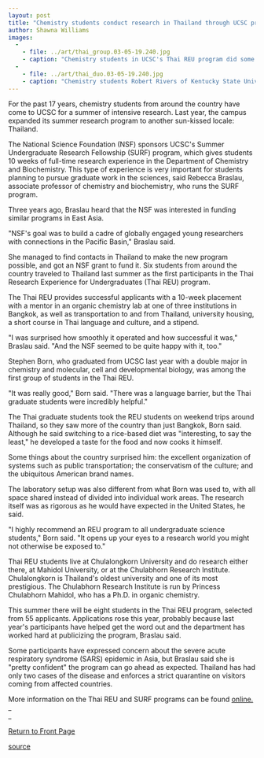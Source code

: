 ```yaml
---
layout: post
title: "Chemistry students conduct research in Thailand through UCSC program"
author: Shawna Williams
images:
  -
    - file: ../art/thai_group.03-05-19.240.jpg
    - caption: "Chemistry students in UCSC's Thai REU program did some sightseeing with Thai graduate students as guides. UCSC undergrad Stephen Born is third from left. Photo courtesy of R. Braslau"
  -
    - file: ../art/thai_duo.03-05-19.240.jpg
    - caption: "Chemistry students Robert Rivers of Kentucky State University and Meg Desko of Drew University contemplate a lotus flower at the Royal Palace in Thailand. Photo courtesy of R. Braslau"
---
```


For the past 17 years, chemistry students from around the country have come to UCSC for a summer of intensive research. Last year, the campus expanded its summer research program to another sun-kissed locale: Thailand.

The National Science Foundation (NSF) sponsors UCSC's Summer Undergraduate Research Fellowship (SURF) program, which gives students 10 weeks of full-time research experience in the Department of Chemistry and Biochemistry. This type of experience is very important for students planning to pursue graduate work in the sciences, said Rebecca Braslau, associate professor of chemistry and biochemistry, who runs the SURF program.  

Three years ago, Braslau heard that the NSF was interested in funding similar programs in East Asia.   

"NSF's goal was to build a cadre of globally engaged young researchers with connections in the Pacific Basin," Braslau said.  

She managed to find contacts in Thailand to make the new program possible, and got an NSF grant to fund it. Six students from around the country traveled to Thailand last summer as the first participants in the Thai Research Experience for Undergraduates (Thai REU) program.  

The Thai REU provides successful applicants with a 10-week placement with a mentor in an organic chemistry lab at one of three institutions in Bangkok, as well as transportation to and from Thailand, university housing, a short course in Thai language and culture, and a stipend.  

"I was surprised how smoothly it operated and how successful it was," Braslau said. "And the NSF seemed to be quite happy with it, too."  

Stephen Born, who graduated from UCSC last year with a double major in chemistry and molecular, cell and developmental biology, was among the first group of students in the Thai REU.   

"It was really good," Born said. "There was a language barrier, but the Thai graduate students were incredibly helpful."  

The Thai graduate students took the REU students on weekend trips around Thailand, so they saw more of the country than just Bangkok, Born said. Although he said switching to a rice-based diet was "interesting, to say the least," he developed a taste for the food and now cooks it himself.  

Some things about the country surprised him: the excellent organization of systems such as public transportation; the conservatism of the culture; and the ubiquitous American brand names.  

The laboratory setup was also different from what Born was used to, with all space shared instead of divided into individual work areas. The research itself was as rigorous as he would have expected in the United States, he said.  

"I highly recommend an REU program to all undergraduate science students," Born said. "It opens up your eyes to a research world you might not otherwise be exposed to."  

Thai REU students live at Chulalongkorn University and do research either there, at Mahidol University, or at the Chulabhorn Research Institute. Chulalongkorn is Thailand's oldest university and one of its most prestigious. The Chulabhorn Research Institute is run by Princess Chulabhorn Mahidol, who has a Ph.D. in organic chemistry.  

This summer there will be eight students in the Thai REU program, selected from 55 applicants. Applications rose this year, probably because last year's participants have helped get the word out and the department has worked hard at publicizing the program, Braslau said.  

Some participants have expressed concern about the severe acute respiratory syndrome (SARS) epidemic in Asia, but Braslau said she is "pretty confident" the program can go ahead as expected. Thailand has had only two cases of the disease and enforces a strict quarantine on visitors coming from affected countries.  

More information on the Thai REU and SURF programs can be found [online.][1]  
_  
_


[Return to Front Page][2]

[1]: http://chemistry.ucsc.edu/Projects/SURF/index.html
[2]: http://currents.ucsc.edu/

[source](http://www1.ucsc.edu/currents/02-03/05-26/thailand.html "Permalink to thailand")
